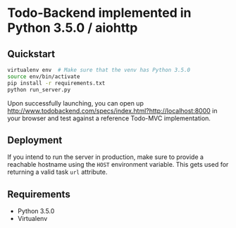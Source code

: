 # Todo-Backend implemented in Python 3.5.0 / aiohttp

## Quickstart
```sh
virtualenv env  # Make sure that the venv has Python 3.5.0
source env/bin/activate
pip install -r requirements.txt
python run_server.py
```

Upon successfully launching, you can open up http://www.todobackend.com/specs/index.html?http://localhost:8000 in your browser and test against a reference Todo-MVC implementation.

## Deployment

If you intend to run the server in production, make sure to provide a reachable
hostname using the `HOST` environment variable. This gets used for returning a
valid task `url` attribute.

## Requirements

- Python 3.5.0
- Virtualenv

